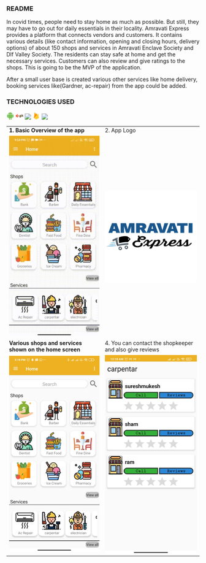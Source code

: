 ### README
 In covid times, people need to stay home as much as possible. But still, they may have to go out for daily essentials in their locality. Amravati Express provides a platform that connects vendors and customers.
It contains various details (like contact information, opening and closing hours, delivery options) of about 150 shops and services in Amravati Enclave Society and Dlf Valley Society.  The residents can stay safe at home and get the necessary services. Customers can also review and give ratings to the shops. This is going to be the MVP of the application.
 
After a small user base is created various other services like home delivery, booking services like(Gardner, ac-repair) from the app could be added.
### TECHNOLOGIES USED
  <code><img height="20" src="https://raw.githubusercontent.com/github/explore/80688e429a7d4ef2fca1e82350fe8e3517d3494d/topics/android/android.png"></code>
<code><img height="20" src="https://raw.githubusercontent.com/github/explore/80688e429a7d4ef2fca1e82350fe8e3517d3494d/topics/git/git.png"></code>
<code><img height="20" src="https://upload.wikimedia.org/wikipedia/commons/thumb/a/ae/Github-desktop-logo-symbol.svg/1024px-Github-desktop-logo-symbol.svg.png"></code>
<code><img height="20" src="https://raw.githubusercontent.com/github/explore/80688e429a7d4ef2fca1e82350fe8e3517d3494d/topics/firebase/firebase.png"></code>
<code><img height="20" src="https://banner2.cleanpng.com/20181122/krs/kisspng-java-programming-language-selenium-computer-softwa-july-2-16-halab-4-dev-5bf78387a7bb41.028192901542947719687.jpg"></code>

 

 
<table style="border:none;">
  <tr>
    <td><b>1. Basic Overview of the app <b></td>
    <td>2. App Logo </td>
  </tr>
      
  <tr>
    <td align="center"><img width="350px" src="AmravatiExpressGif.gif"></td>
    <td  align="center"><img width="350px" style="float:right;position:relative;" src="Logo.jpeg"></td>
  </tr>
  
  <tr>
    <td><b>Various shops and services shown on the home screen <b></td>
    <td>4. You can contact the shopkeeper and also give reviews
     </td>
  </tr>
      
  <tr>
    <td align="center"><img width="350px" src="Amravati_Express.jpeg"></td>
    <td align="center"><img width="350px" style="float:right;position:relative;" src="CallingScreen.jpeg"></td>
  </tr>
  

  


